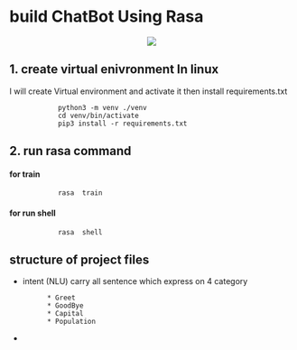 # build ChatBot Using Rasa

<p align="center">
  <img  src="https://www.jivochat.com/assets/images/compressed/chatbots/chatbots-white.png">
</p>

## 1. create virtual enivronment In linux

  I will create Virtual environment and activate it then install requirements.txt
  
```
            python3 -m venv ./venv
            cd venv/bin/activate
            pip3 install -r requirements.txt

```

## 2. run rasa command 

#### for train
```
            rasa  train

```

#### for run shell
```
            rasa  shell

```

## structure of project files

* intent (NLU) carry all sentence which express on 4 category

            * Greet
            * GoodBye
            * Capital
            * Population
    
*    



